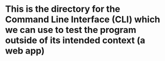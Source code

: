 # This is the directory for the Command Line Interface (CLI) which we can use to test the program outside of its intended context (a web app)